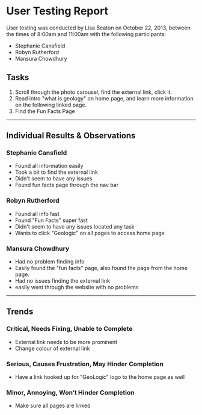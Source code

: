 # User Testing Report

User testing was conducted by Lisa Beaton on October 22, 2013, between the times of 8:00am and 11:00am with the following participants:

- Stephanie Cansfield
- Robyn Rutherford
- Mansura Chowdhury

## Tasks

1. Scroll through the photo carousel, find the external link, click it.  
2. Read intro "what is geology" on home page, and learn more information on the following linked page.
3. Find the Fun Facts Page

---

## Individual Results & Observations

### Stephanie Cansfield

- Found all information easily 
- Took a bit to find the external link
- Didn't seem to have any issues
- Found fun facts page through the nav bar


### Robyn Rutherford

- Found all info fast
- Found "Fun Facts" super fast
- Didn't seem to have any issues located any task
- Wants to click "Geologic" on all pages to access home page

### Mansura Chowdhury

- Had no problem finding info
- Easily found the "fun facts" page, also found the page from the home page.
- Had no issues finding the external link
- easily went through the website with no problems
---

## Trends

### Critical, Needs Fixing, Unable to Complete

- External link needs to be more prominent 
- Change colour of external link

### Serious, Causes Frustration, May Hinder Completion

- Have a link hooked up for "GeoLogic" logo to the home page as well

### Minor, Annoying, Won’t Hinder Completion

- Make sure all pages are linked